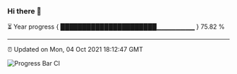 ### Hi there 👋

⏳ Year progress { ██████████████████████▁▁▁▁▁▁▁▁ } 75.82 %

---

⏰ Updated on Mon, 04 Oct 2021 18:12:47 GMT

![Progress Bar CI](https://github.com/liununu/liununu/workflows/Progress%20Bar%20CI/badge.svg)
